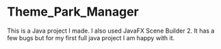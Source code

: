 # Theme_Park_Manager
This is a Java project I made. I also used JavaFX Scene Builder 2.
It has a few bugs but for my first full java project I am happy with it.

